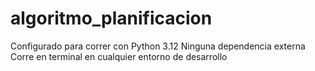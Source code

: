 # algoritmo_planificacion

Configurado para correr con Python 3.12
Ninguna dependencia externa
Corre en terminal en cualquier entorno de desarrollo

